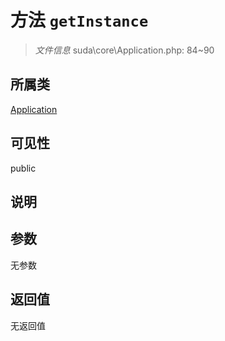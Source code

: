 # 方法 `getInstance`

> *文件信息* suda\core\Application.php: 84~90

## 所属类 

[Application](../Application.md)

## 可见性

public

## 说明



## 参数


无参数


## 返回值

无返回值
